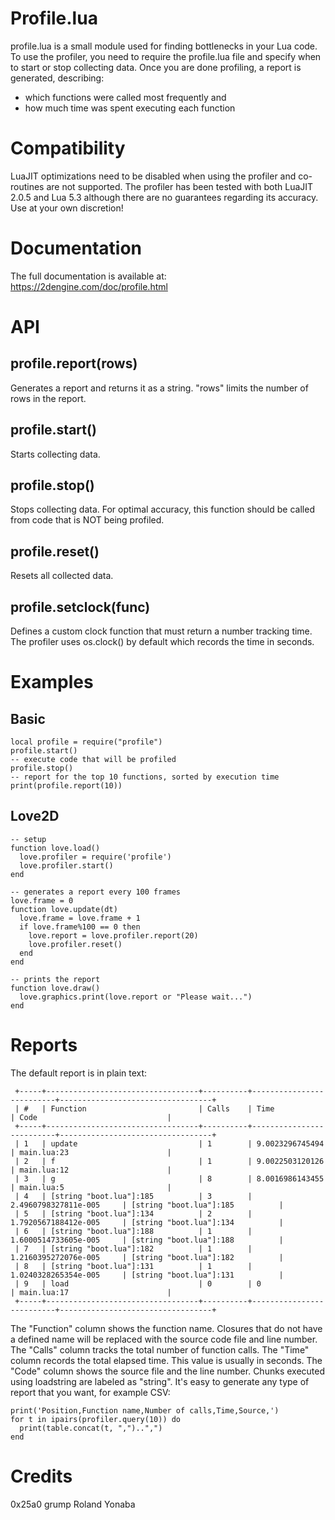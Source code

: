 # Profile.lua
profile.lua is a small module used for finding bottlenecks in your Lua code.
To use the profiler, you need to require the profile.lua file and specify when to start or stop collecting data.
Once you are done profiling, a report is generated, describing:
* which functions were called most frequently and
* how much time was spent executing each function

# Compatibility
LuaJIT optimizations need to be disabled when using the profiler and co-routines are not supported.
The profiler has been tested with both LuaJIT 2.0.5 and Lua 5.3 although there are no guarantees regarding its accuracy.
Use at your own discretion!

# Documentation
The full documentation is available at:
https://2dengine.com/doc/profile.html

# API
## profile.report(rows)
Generates a report and returns it as a string.
"rows" limits the number of rows in the report.

## profile.start()
Starts collecting data.

## profile.stop()
Stops collecting data.
For optimal accuracy, this function should be called from code that is NOT being profiled.

## profile.reset()
Resets all collected data.

## profile.setclock(func)
Defines a custom clock function that must return a number tracking time.
The profiler uses os.clock() by default which records the time in seconds.

# Examples
## Basic
~~~~
local profile = require("profile")
profile.start()
-- execute code that will be profiled
profile.stop()
-- report for the top 10 functions, sorted by execution time
print(profile.report(10))
~~~~

## Love2D
~~~~
-- setup
function love.load()
  love.profiler = require('profile') 
  love.profiler.start()
end

-- generates a report every 100 frames
love.frame = 0
function love.update(dt)
  love.frame = love.frame + 1
  if love.frame%100 == 0 then
    love.report = love.profiler.report(20)
    love.profiler.reset()
  end
end

-- prints the report
function love.draw()
  love.graphics.print(love.report or "Please wait...")
end
~~~~

# Reports
The default report is in plain text:
~~~~
 +-----+----------------------------------+----------+--------------------------+----------------------------------+
 | #   | Function                         | Calls    | Time                     | Code                             |
 +-----+----------------------------------+----------+--------------------------+----------------------------------+
 | 1   | update                           | 1        | 9.0023296745494          | main.lua:23                      |
 | 2   | f                                | 1        | 9.0022503120126          | main.lua:12                      |
 | 3   | g                                | 8        | 8.0016986143455          | main.lua:5                       |
 | 4   | [string "boot.lua"]:185          | 3        | 2.4960798327811e-005     | [string "boot.lua"]:185          |
 | 5   | [string "boot.lua"]:134          | 2        | 1.7920567188412e-005     | [string "boot.lua"]:134          |
 | 6   | [string "boot.lua"]:188          | 1        | 1.6000514733605e-005     | [string "boot.lua"]:188          |
 | 7   | [string "boot.lua"]:182          | 1        | 1.2160395272076e-005     | [string "boot.lua"]:182          |
 | 8   | [string "boot.lua"]:131          | 1        | 1.0240328265354e-005     | [string "boot.lua"]:131          |
 | 9   | load                             | 0        | 0                        | main.lua:17                      |
 +-----+----------------------------------+----------+--------------------------+----------------------------------+
~~~~

The "Function" column shows the function name. Closures that do not have a defined name will be replaced with the source code file and line number.
The "Calls" column tracks the total number of function calls.
The "Time" column records the total elapsed time. This value is usually in seconds.
The "Code" column shows the source file and the line number. Chunks executed using loadstring are labeled as "string".
It's easy to generate any type of report that you want, for example CSV:

~~~~
print('Position,Function name,Number of calls,Time,Source,')
for t in ipairs(profiler.query(10)) do
  print(table.concat(t, ",")..",")
end
~~~~

# Credits
0x25a0
grump
Roland Yonaba
